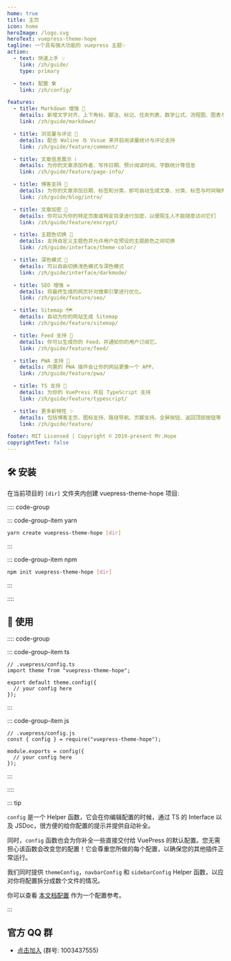 ```yaml
---
home: true
title: 主页
icon: home
heroImage: /logo.svg
heroText: vuepress-theme-hope
tagline: 一个具有强大功能的 vuepress 主题✨
action:
  - text: 快速上手 💡
    link: /zh/guide/
    type: primary

  - text: 配置 🛠
    link: /zh/config/

features:
  - title: Markdown 增强 🧰
    details: 新增文字对齐、上下角标、脚注、标记、任务列表、数学公式、流程图、图表与幻灯片支持
    link: /zh/guide/markdown/

  - title: 浏览量与评论 💬
    details: 配合 Waline 与 Vssue 来开启阅读量统计与评论支持
    link: /zh/guide/feature/comment/

  - title: 文章信息展示 ℹ
    details: 为你的文章添加作者、写作日期、预计阅读时间、字数统计等信息
    link: /zh/guide/feature/page-info/

  - title: 博客支持 📝
    details: 为你的文章添加日期、标签和分类，即可自动生成文章、分类、标签与时间轴列表
    link: /zh/guide/blog/intro/

  - title: 文章加密 🔐
    details: 你可以为你的特定页面或特定目录进行加密，以便陌生人不能随意访问它们
    link: /zh/guide/feature/encrypt/

  - title: 主题色切换 🎨
    details: 支持自定义主题色并允许用户在预设的主题颜色之间切换
    link: /zh/guide/interface/theme-color/

  - title: 深色模式 🌙
    details: 可以自由切换浅色模式与深色模式
    link: /zh/guide/interface/darkmode/

  - title: SEO 增强 ⚒
    details: 将最终生成的网页针对搜索引擎进行优化。
    link: /zh/guide/feature/seo/

  - title: Sitemap 🗺
    details: 自动为你的网站生成 Sitemap
    link: /zh/guide/feature/sitemap/

  - title: Feed 支持 📡
    details: 你可以生成你的 Feed，并通知你的用户订阅它。
    link: /zh/guide/feature/feed/

  - title: PWA 支持 📲
    details: 内置的 PWA 插件会让你的网站更像一个 APP。
    link: /zh/guide/feature/pwa/

  - title: TS 支持 🔧
    details: 为你的 VuePress 开启 TypeScript 支持
    link: /zh/guide/feature/typescript/

  - title: 更多新特性 ✨
    details: 包括博客主页、图标支持、路径导航、页脚支持、全屏按钮、返回顶部按钮等
    link: /zh/guide/feature/

footer: MIT Licensed | Copyright © 2019-present Mr.Hope
copyrightText: false
---
```


## 🛠 安装

在当前项目的 `[dir]` 文件夹内创建 vuepress-theme-hope 项目:

:::: code-group

::: code-group-item yarn

```bash
yarn create vuepress-theme-hope [dir]
```

:::

::: code-group-item npm

```bash
npm init vuepress-theme-hope [dir]
```

:::

::::

## 🚀 使用

:::: code-group

::: code-group-item ts

```ts{2,4,6}
// .vuepress/config.ts
import theme from "vuepress-theme-hope";

export default theme.config({
  // your config here
});
```

:::

::: code-group-item js

```js{2,4,6}
// .vuepress/config.js
const { config } = require("vuepress-theme-hope");

module.exports = config({
  // your config here
});
```

:::

::::

::: tip

`config` 是一个 Helper 函数，它会在你编辑配置的时候，通过 TS 的 Interface 以及 JSDoc，很方便的给你配置的提示并提供自动补全。

同时，`config` 函数也会为你补全一些直接交付给 VuePress 的默认配置。您无需担心该函数会改变您的配置！它会尊重您所做的每个配置，以确保您的其他插件正常运行。

我们同时提供 `themeConfig`，`navbarConfig` 和 `sidebarConfig` Helper 函数，以应对你将配置拆分成数个文件的情况。

你可以查看 [本文档配置][docs-config] 作为一个配置参考。

:::

## 官方 QQ 群

- [点击加入](https://jq.qq.com/?_wv=1027&k=rATJyxGK) (群号: 1003437555)

[docs-config]: https://github.com/vuepress-theme-hope/vuepress-theme-hope-v1/blob/main/docs/theme/src/.vuepress/config.ts
